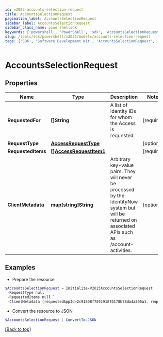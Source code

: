 ```yaml
---
id: v2025-accounts-selection-request
title: AccountsSelectionRequest
pagination_label: AccountsSelectionRequest
sidebar_label: AccountsSelectionRequest
sidebar_class_name: powershellsdk
keywords: ['powershell', 'PowerShell', 'sdk', 'AccountsSelectionRequest', 'V2025AccountsSelectionRequest'] 
slug: /tools/sdk/powershell/v2025/models/accounts-selection-request
tags: ['SDK', 'Software Development Kit', 'AccountsSelectionRequest', 'V2025AccountsSelectionRequest']
---
```



# AccountsSelectionRequest

## Properties

Name | Type | Description | Notes
------------ | ------------- | ------------- | -------------
**RequestedFor** | **[]String** | A list of Identity IDs for whom the Access is requested. | [required]
**RequestType** | [**AccessRequestType**](access-request-type) |  | [optional] 
**RequestedItems** | [**[]AccessRequestItem1**](access-request-item1) |  | [required]
**ClientMetadata** | **map[string]String** | Arbitrary key-value pairs. They will never be processed by the IdentityNow system but will be returned on associated APIs such as /account-activities.   | [optional] 

## Examples

- Prepare the resource
```powershell
$AccountsSelectionRequest = Initialize-V2025AccountsSelectionRequest  -RequestedFor 2c918084660f45d6016617daa9210584 `
 -RequestType null `
 -RequestedItems null `
 -ClientMetadata {requestedAppId=2c91808f7892918f0178b78da4a305a1, requestedAppName=test-app}
```

- Convert the resource to JSON
```powershell
$AccountsSelectionRequest | ConvertTo-JSON
```


[[Back to top]](#) 

